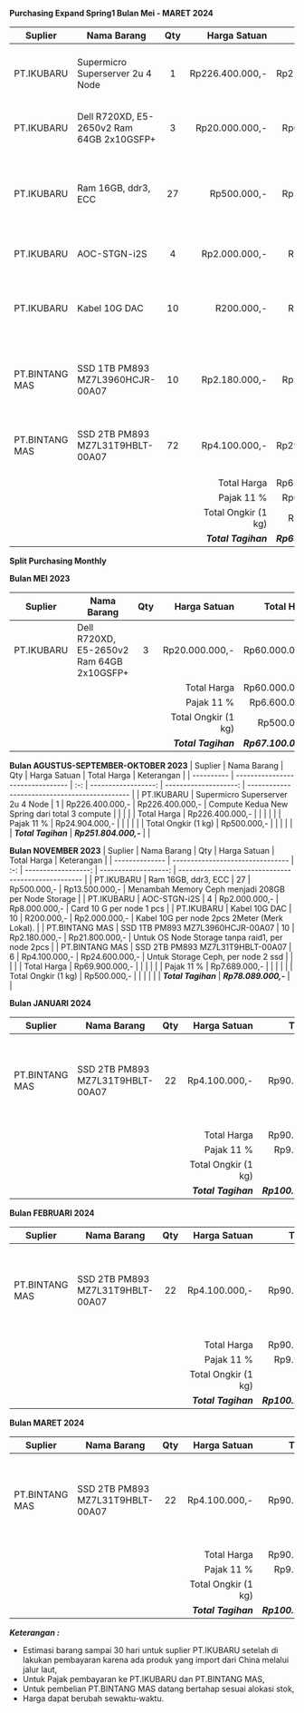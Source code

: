 **Purchasing Expand Spring1 Bulan Mei - MARET 2024**

| Suplier        | Nama Barang                               | Qty |        Harga Satuan |           Total Harga | Keterangan                                          |
| -------------- | ----------------------------------------- | :-: | ------------------: | --------------------: | --------------------------------------------------- |
| PT.IKUBARU     | Supermicro Superserver 2u 4 Node          |  1  |     Rp226.400.000,- |       Rp226.400.000,- | Compute Kedua New Spring dari total 3 compute       |
| PT.IKUBARU     | Dell R720XD, E5-2650v2 Ram 64GB 2x10GSFP+ |  3  |      Rp20.000.000,- |        Rp60.000.000,- | Untuk 3 node Storage Ceph                           |
| PT.IKUBARU     | Ram 16GB, ddr3, ECC                       | 27  |         Rp500.000,- |        Rp13.500.000,- | Menambah Memory Ceph menjadi 208GB per Node Storage |
| PT.IKUBARU     | AOC-STGN-i2S                              |  4  |       Rp2.000.000,- |         Rp8.000.000,- | Card 10 G per node 1 pcs                            |
| PT.IKUBARU     | Kabel 10G DAC                             | 10  |          R200.000,- |         Rp2.000.000,- | Kabel 10G per node 2pcs 2Meter (Merk Lokal).        |
| PT.BINTANG MAS | SSD 1TB PM893 MZ7L3960HCJR-00A07          | 10  |       Rp2.180.000,- |        Rp21.800.000,- | Untuk OS Node Storage tanpa raid1, per node 2pcs    |
| PT.BINTANG MAS | SSD 2TB PM893 MZ7L31T9HBLT-00A07          | 72  |       Rp4.100.000,- |       Rp295.200.000,- | Untuk Storage Ceph, per node 24 ssd                 |
|                |                                           |     |         Total Harga |       Rp626.900.000,- |                                                     |
|                |                                           |     |         Pajak  11 % |        Rp68.959.000,- |                                                     |
|                |                                           |     | Total Ongkir (1 kg) |         Rp1.500.000,- |                                                     |
|                |                                           |     | ***Total Tagihan*** | ***Rp697.359.000,-*** |                                                     |



**Split Purchasing Monthly**

**Bulan MEI 2023**

| Suplier    | Nama Barang                               | Qty |        Harga Satuan |          Total Harga | Keterangan                |
| ---------- | ----------------------------------------- | :-: | ------------------: | -------------------: | ------------------------- |
| PT.IKUBARU | Dell R720XD, E5-2650v2 Ram 64GB 2x10GSFP+ |  3  |      Rp20.000.000,- |       Rp60.000.000,- | Untuk 3 node Storage Ceph |
|            |                                           |     |         Total Harga |       Rp60.000.000,- |                           |
|            |                                           |     |         Pajak  11 % |        Rp6.600.000,- |                           |
|            |                                           |     | Total Ongkir (1 kg) |          Rp500.000,- |                           |
|            |                                           |     | ***Total Tagihan*** | ***Rp67.100.000,-*** |                           |


**Bulan AGUSTUS-SEPTEMBER-OKTOBER 2023**
| Suplier    | Nama Barang                      | Qty |        Harga Satuan |           Total Harga | Keterangan                                    |
| ---------- | -------------------------------- | :-: | ------------------: | --------------------: | --------------------------------------------- |
| PT.IKUBARU | Supermicro Superserver 2u 4 Node |  1  |     Rp226.400.000,- |       Rp226.400.000,- | Compute Kedua New Spring dari total 3 compute |
|            |                                  |     |         Total Harga |       Rp226.400.000,- |                                               |
|            |                                  |     |         Pajak  11 % |        Rp24.904.000,- |                                               |
|            |                                  |     | Total Ongkir (1 kg) |           Rp500.000,- |                                               |
|            |                                  |     | ***Total Tagihan*** | ***Rp251.804.000,-*** |                                               |

**Bulan NOVEMBER 2023**
| Suplier        | Nama Barang                      | Qty |        Harga Satuan |          Total Harga | Keterangan                                          |
| -------------- | -------------------------------- | :-: | ------------------: | -------------------: | --------------------------------------------------- |
| PT.IKUBARU     | Ram 16GB, ddr3, ECC              | 27  |         Rp500.000,- |       Rp13.500.000,- | Menambah Memory Ceph menjadi 208GB per Node Storage |
| PT.IKUBARU     | AOC-STGN-i2S                     |  4  |       Rp2.000.000,- |        Rp8.000.000,- | Card 10 G per node 1 pcs                            |
| PT.IKUBARU     | Kabel 10G DAC                    | 10  |          R200.000,- |        Rp2.000.000,- | Kabel 10G per node 2pcs 2Meter (Merk Lokal).        |
| PT.BINTANG MAS | SSD 1TB PM893 MZ7L3960HCJR-00A07 | 10  |       Rp2.180.000,- |       Rp21.800.000,- | Untuk OS Node Storage tanpa raid1, per node 2pcs    |
| PT.BINTANG MAS | SSD 2TB PM893 MZ7L31T9HBLT-00A07 |  6  |       Rp4.100.000,- |       Rp24.600.000,- | Untuk Storage Ceph, per node 2 ssd                  |
|                |                                  |     |         Total Harga |       Rp69.900.000,- |                                                     |
|                |                                  |     |         Pajak  11 % |        Rp7.689.000,- |                                                     |
|                |                                  |     | Total Ongkir (1 kg) |          Rp500.000,- |                                                     |
|                |                                  |     | ***Total Tagihan*** | ***Rp78.089.000,-*** |                                                     |

**Bulan JANUARI 2024**

| Suplier        | Nama Barang                      | Qty |        Harga Satuan |           Total Harga | Keterangan                                                        |
| -------------- | -------------------------------- | :-: | ------------------: | --------------------: | ----------------------------------------------------------------- |
| PT.BINTANG MAS | SSD 2TB PM893 MZ7L31T9HBLT-00A07 | 22  |       Rp4.100.000,- |        Rp90.200.000,- | Untuk tambahan 3 node storage Ceph, 2 node 7 ssd dan 1 node 8 ssd |
|                |                                  |     |         Total Harga |        Rp90.200.000,- |                                                                   |
|                |                                  |     |         Pajak  11 % |         Rp9.922.000,- |                                                                   |
|                |                                  |     | Total Ongkir (1 kg) |                 Rp0,- |                                                                   |
|                |                                  |     | ***Total Tagihan*** | ***Rp100.122.000,-*** |                                                                   |


**Bulan FEBRUARI 2024**

| Suplier        | Nama Barang                      | Qty |        Harga Satuan |           Total Harga | Keterangan                                                        |
| -------------- | -------------------------------- | :-: | ------------------: | --------------------: | ----------------------------------------------------------------- |
| PT.BINTANG MAS | SSD 2TB PM893 MZ7L31T9HBLT-00A07 | 22  |       Rp4.100.000,- |        Rp90.200.000,- | Untuk tambahan 3 node storage Ceph, 2 node 7 ssd dan 1 node 8 ssd |
|                |                                  |     |         Total Harga |        Rp90.200.000,- |                                                                   |
|                |                                  |     |         Pajak  11 % |         Rp9.922.000,- |                                                                   |
|                |                                  |     | Total Ongkir (1 kg) |                 Rp0,- |                                                                   |
|                |                                  |     | ***Total Tagihan*** | ***Rp100.122.000,-*** |                                                                   |


**Bulan MARET 2024**

| Suplier        | Nama Barang                      | Qty |        Harga Satuan |           Total Harga | Keterangan                                                        |
| -------------- | -------------------------------- | :-: | ------------------: | --------------------: | ----------------------------------------------------------------- |
| PT.BINTANG MAS | SSD 2TB PM893 MZ7L31T9HBLT-00A07 | 22  |       Rp4.100.000,- |        Rp90.200.000,- | Untuk tambahan 3 node storage Ceph, 2 node 7 ssd dan 1 node 8 ssd |
|                |                                  |     |         Total Harga |        Rp90.200.000,- |                                                                   |
|                |                                  |     |         Pajak  11 % |         Rp9.922.000,- |                                                                   |
|                |                                  |     | Total Ongkir (1 kg) |                 Rp0,- |                                                                   |
|                |                                  |     | ***Total Tagihan*** | ***Rp100.122.000,-*** |                                                                   |


***Keterangan :***
- Estimasi barang sampai 30 hari untuk suplier PT.IKUBARU setelah di lakukan pembayaran karena ada produk yang import dari China melalui jalur laut,
- Untuk Pajak pembayaran ke PT.IKUBARU dan PT.BINTANG MAS,
- Untuk pembelian PT.BINTANG MAS datang bertahap sesuai alokasi stok,
- Harga dapat berubah sewaktu-waktu.